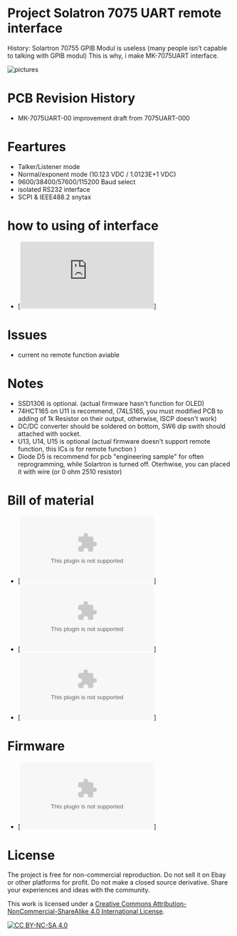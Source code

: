 # Project  Solatron 7075 UART remote interface

History: Solartron 70755 GPIB Modul is useless (many people isn't capable to talking with GPIB modul) 
This is why, i make  MK-7075UART interface.

![pictures](https://github.com/matt1187/7075UART/blob/main/pictures/7075UART-1.jpg)

# PCB Revision History 
- MK-7075UART-00 improvement draft from  7075UART-000

# Feartures
- Talker/Listener mode
- Normal/exponent mode (10.123 VDC  / 1.0123E+1 VDC)
- 9600/38400/57600/115200 Baud select
- isolated RS232 interface
- SCPI & IEEE488.2 snytax 

# how to using of interface
- [![howto (LINK) ](https://github.com/matt1187/7075UART/blob/main/howto_0_5d.md)]

  
# Issues 
-  current no  remote function aviable

# Notes
- SSD1306 is optional. (actual firmware hasn't function for OLED)
- 74HCT165 on U11 is recommend,  (74LS165, you must modified PCB to adding of 1k Resistor on their output, otherwise, ISCP doesn't work)
- DC/DC converter should be soldered on bottom,  SW6 dip swith should attached with socket.
- U13, U14, U15 is optional (actual firmware doesn't support remote function, this ICs is for remote function )
- Diode D5 is recommend for pcb "engineering sample" for often reprogramming, while Solartron is turned off. Oterhwise, you can placed it with wire (or 0 ohm 2510 resistor)

# Bill of material
- [![csv-file ](https://github.com/matt1187/7075UART/blob/main/Gerber/MK-7075UART-000.csv)]
- [![gerber-file ](https://github.com/matt1187/7075UART/blob/main/Gerber/Gerber.zip)]
- [![3D-print-file ](https://github.com/matt1187/7075UART/blob/main/DDD/DDD.zip)]

# Firmware
- [![atmega 8 firmware 0.5d](https://github.com/matt1187/7075UART/blob/main/firmware/main%200.5d.hex.zip)]

# License
The project is free for non-commercial reproduction. Do not sell it on Ebay or other platforms for profit. Do not make a closed source derivative. Share your experiences and ideas with the community.

This work is licensed under a [Creative Commons Attribution-NonCommercial-ShareAlike 4.0 International License][cc-by-nc-sa].

[![CC BY-NC-SA 4.0][cc-by-nc-sa-image]][cc-by-nc-sa]

[cc-by-nc-sa]: http://creativecommons.org/licenses/by-nc-sa/4.0/
[cc-by-nc-sa-image]: https://licensebuttons.net/l/by-nc-sa/4.0/88x31.png
